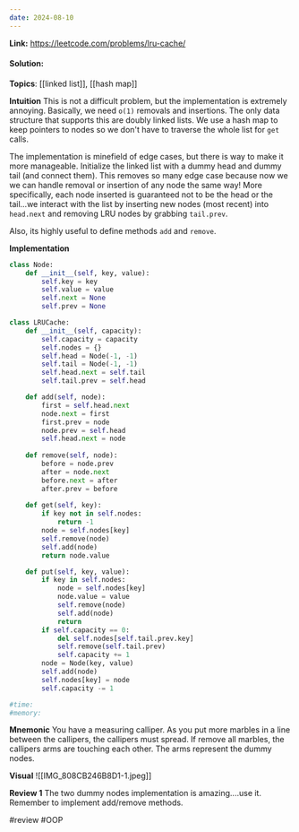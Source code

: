 ```yaml
---
date: 2024-08-10
---
```

**Link:** https://leetcode.com/problems/lru-cache/
#### Solution: 

**Topics**: [[linked list]], [[hash map]]

**Intuition**
This is not a difficult problem, but the implementation is extremely annoying. Basically, we need `o(1)` removals and insertions. The only data structure that supports this are doubly linked lists. We use a hash map to keep pointers to nodes so we don't have to traverse the whole list for `get` calls. 

The implementation is minefield of edge cases, but there is way to make it more manageable. Initialize the linked list with a dummy head and dummy tail (and connect them). This removes so many edge case because now we we can handle removal or insertion of any node the same way! More specifically, each node inserted is guaranteed not to be the head or the tail...we interact with the list by inserting new nodes (most recent) into `head.next` and removing LRU nodes by grabbing `tail.prev`. 

Also, its highly useful to define methods `add` and `remove`. 

**Implementation**
```python
class Node:
	def __init__(self, key, value):
		self.key = key
		self.value = value
		self.next = None
		self.prev = None

class LRUCache:
	def __init__(self, capacity):
		self.capacity = capacity
		self.nodes = {}
		self.head = Node(-1, -1)
		self.tail = Node(-1, -1)
		self.head.next = self.tail
		self.tail.prev = self.head

	def add(self, node):
		first = self.head.next
		node.next = first
		first.prev = node
		node.prev = self.head
		self.head.next = node
			
	def remove(self, node):
		before = node.prev
		after = node.next
		before.next = after
		after.prev = before
		
	def get(self, key):
		if key not in self.nodes:
			return -1
		node = self.nodes[key]
		self.remove(node)
		self.add(node)
		return node.value

	def put(self, key, value):
		if key in self.nodes:
			node = self.nodes[key]
			node.value = value
			self.remove(node)
			self.add(node)
			return
		if self.capacity == 0:
			del self.nodes[self.tail.prev.key]
			self.remove(self.tail.prev)
			self.capacity += 1
		node = Node(key, value)
		self.add(node)
		self.nodes[key] = node
		self.capacity -= 1

#time:
#memory:
```

**Mnemonic**
You have a measuring calliper. As you put more marbles in a line between the callipers, the callipers must spread. If remove all marbles, the callipers arms are touching each other. The arms represent the dummy nodes.

**Visual** 
![[IMG_808CB246B8D1-1.jpeg]]

**Review 1**
The two dummy nodes implementation is amazing....use it. Remember to implement add/remove methods.

#review 
#OOP 


